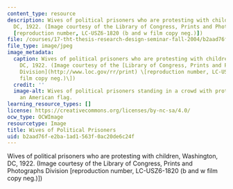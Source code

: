 ```yaml
---
content_type: resource
description: Wives of political prisoners who are protesting with children, Washington,
  DC, 1922. (Image courtesy of the Library of Congress, Prints and Photographs Division
  [reproduction number, LC-USZ6-1820 (b and w film copy neg.)])
file: /courses/17-tht-thesis-research-design-seminar-fall-2004/b2aad76fe2ba1ad1563f0ac20de6c24f_17-thtf04.jpg
file_type: image/jpeg
image_metadata:
  caption: Wives of political prisoners who are protesting with children, Washington,
    DC, 1922. (Image courtesy of the [Library of Congress, Prints and Photographs
    Division](http://www.loc.gov/rr/print) \[reproduction number, LC-USZ6-1820 (b&w
    film copy neg.)\])
  credit: ''
  image-alt: Wives of political prisoners standing in a crowd with protest signs and
    an American flag.
learning_resource_types: []
license: https://creativecommons.org/licenses/by-nc-sa/4.0/
ocw_type: OCWImage
resourcetype: Image
title: Wives of Political Prisoners
uid: b2aad76f-e2ba-1ad1-563f-0ac20de6c24f
---
```

Wives of political prisoners who are protesting with children, Washington, DC, 1922. (Image courtesy of the Library of Congress, Prints and Photographs Division [reproduction number, LC-USZ6-1820 (b and w film copy neg.)])